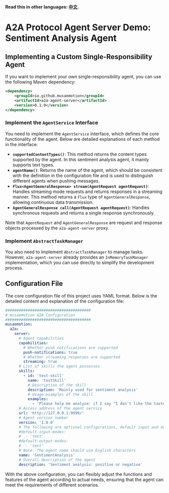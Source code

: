 **Read this in other languages: [中文](README.zh-CN.md).**

# A2A Protocol Agent Server Demo: Sentiment Analysis Agent

## Implementing a Custom Single-Responsibility Agent
If you want to implement your own single-responsibility agent, you can use the following Maven dependency:
```xml
<dependency>
    <groupId>io.github.musaemotion</groupId>
    <artifactId>a2a-agent-server</artifactId>
    <version>0.1.0</version>
</dependency>
```

### Implement the `AgentService` Interface
You need to implement the `AgentService` interface, which defines the core functionality of the agent. Below are detailed explanations of each method in the interface:
- **`supportedContentTypes()`**: This method returns the content types supported by the agent. In this sentiment analysis agent, it mainly supports text types.
- **`agentName()`**: Returns the name of the agent, which should be consistent with the definition in the configuration file and is used to distinguish different agents when pushing messages.
- **`Flux<AgentGeneralResponse> stream(AgentRequest agentRequest)`**: Handles streaming mode requests and returns responses in a streaming manner. This method returns a `Flux` type of `AgentGeneralResponse`, allowing continuous data transmission.
- **`AgentGeneralResponse call(AgentRequest agentRequest)`**: Handles synchronous requests and returns a single response synchronously.

Note that `AgentRequest` and `AgentGeneralResponse` are request and response objects processed by the `a2a-agent-server` proxy.

### Implement `AbstractTaskManager`
You also need to implement `AbstractTaskManager` to manage tasks. However, `a2a-agent-server` already provides an `InMemoryTaskManager` implementation, which you can use directly to simplify the development process.

## Configuration File
The core configuration file of this project uses YAML format. Below is the detailed content and explanation of the configuration file:
```yaml
######################################
# musaemotion A2A Configuration
######################################
musaemotion:
  a2a:
    server:
      # Agent capabilities
      capabilities:
        # Whether push notifications are supported
        push-notifications: true
        # Whether streaming responses are supported
        streaming: true
      # List of skills the agent possesses
      skills:
        - id: 'test-skill'
          name: 'testSkill'
          # Description of the skill
          description: 'Mainly used for sentiment analysis'
          # Usage examples of the skill
          examples:
            - 'Please help me analyze: if I say "I don’t like the taste," does it mean I like it or not?'
      # Access address of the agent service
      url: 'http://127.0.0.1:9999/'
      # Agent version number
      version: '1.0.0'
      # The following are optional configurations, default input and output modes
      #default-input-modes:
      #  - 'text'
      #default-output-modes:
      #  - 'text'
      # Note: The agent name should use English characters
      name: 'SentimentAnalysis'
      # Overall description of the agent
      description: 'Sentiment analysis: positive or negative'
```

With the above configuration, you can flexibly adjust the functions and features of the agent according to actual needs, ensuring that the agent can meet the requirements of different scenarios.